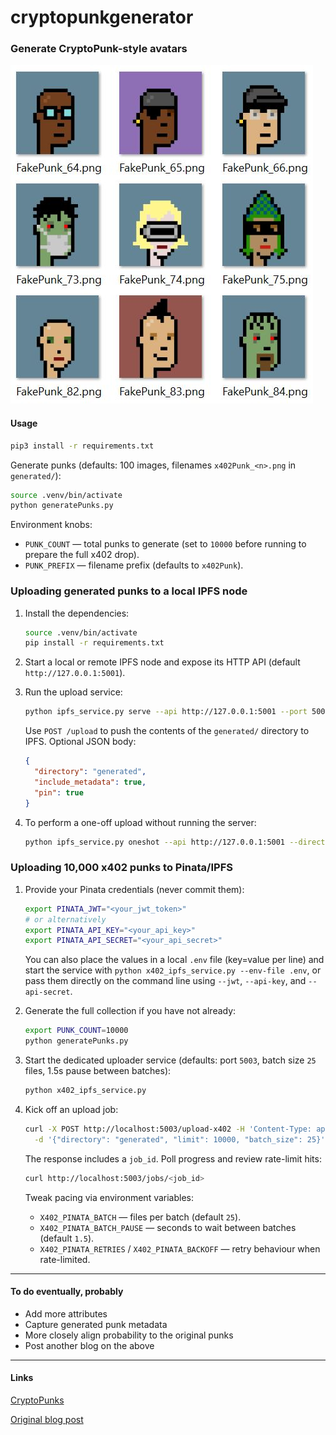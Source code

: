 # cryptopunkgenerator
### Generate CryptoPunk-style avatars

![Sample!](images/sample.jpg?raw=true "Sample!")

#### Usage 

```bash
pip3 install -r requirements.txt
```

Generate punks (defaults: 100 images, filenames `x402Punk_<n>.png` in `generated/`):

```bash
source .venv/bin/activate
python generatePunks.py
```

Environment knobs:

- `PUNK_COUNT` &mdash; total punks to generate (set to `10000` before running to prepare the full x402 drop).
- `PUNK_PREFIX` &mdash; filename prefix (defaults to `x402Punk`).

### Uploading generated punks to a local IPFS node

1. Install the dependencies:

   ```bash
   source .venv/bin/activate
   pip install -r requirements.txt
   ```

2. Start a local or remote IPFS node and expose its HTTP API (default `http://127.0.0.1:5001`).

3. Run the upload service:

   ```bash
   python ipfs_service.py serve --api http://127.0.0.1:5001 --port 5002
   ```

   Use `POST /upload` to push the contents of the `generated/` directory to IPFS. Optional JSON body:

   ```json
   {
     "directory": "generated",
     "include_metadata": true,
     "pin": true
   }
   ```

4. To perform a one-off upload without running the server:

   ```bash
   python ipfs_service.py oneshot --api http://127.0.0.1:5001 --directory generated
   ```

### Uploading 10,000 x402 punks to Pinata/IPFS

1. Provide your Pinata credentials (never commit them):

   ```bash
   export PINATA_JWT="<your_jwt_token>"
   # or alternatively
   export PINATA_API_KEY="<your_api_key>"
   export PINATA_API_SECRET="<your_api_secret>"
   ```

   You can also place the values in a local `.env` file (key=value per line) and start the service with `python x402_ipfs_service.py --env-file .env`, or pass them directly on the command line using `--jwt`, `--api-key`, and `--api-secret`.

2. Generate the full collection if you have not already:

   ```bash
   export PUNK_COUNT=10000
   python generatePunks.py
   ```

3. Start the dedicated uploader service (defaults: port `5003`, batch size `25` files, 1.5s pause between batches):

   ```bash
   python x402_ipfs_service.py
   ```

4. Kick off an upload job:

   ```bash
   curl -X POST http://localhost:5003/upload-x402 -H 'Content-Type: application/json' \
     -d '{"directory": "generated", "limit": 10000, "batch_size": 25}'
   ```

   The response includes a `job_id`. Poll progress and review rate-limit hits:

   ```bash
   curl http://localhost:5003/jobs/<job_id>
   ```

   Tweak pacing via environment variables:

   - `X402_PINATA_BATCH` &mdash; files per batch (default `25`).
   - `X402_PINATA_BATCH_PAUSE` &mdash; seconds to wait between batches (default `1.5`).
   - `X402_PINATA_RETRIES` / `X402_PINATA_BACKOFF` &mdash; retry behaviour when rate-limited.

---------------------------------------------

#### To do eventually, probably
+ Add more attributes
+ Capture generated punk metadata
+ More closely align probability to the original punks
+ Post another blog on the above

---------------------------------------------

#### Links

[CryptoPunks](https://larvalabs.com/cryptopunks)

[Original blog post](https://snoozesecurity.blogspot.com/)
